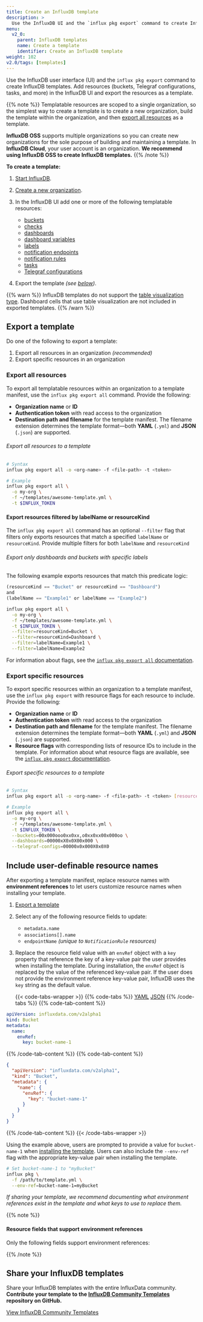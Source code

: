 ```yaml
---
title: Create an InfluxDB template
description: >
  Use the InfluxDB UI and the `influx pkg export` command to create InfluxDB templates.
menu:
  v2_0:
    parent: InfluxDB templates
    name: Create a template
    identifier: Create an InfluxDB template
weight: 102
v2.0/tags: [templates]
---
```


Use the InfluxDB user interface (UI) and the `influx pkg export` command to
create InfluxDB templates.
Add resources (buckets, Telegraf configurations, tasks, and more) in the InfluxDB
UI and export the resources as a template.

{{% note %}}
Templatable resources are scoped to a single organization, so the simplest way to create a
template is to create a new organization, build the template within the organization,
and then [export all resources](#export-all-resources) as a template.

**InfluxDB OSS** supports multiple organizations so you can create new organizations
for the sole purpose of building and maintaining a template.
In **InfluxDB Cloud**, your user account is an organization.
**We recommend using InfluxDB OSS to create InfluxDB templates.**
{{% /note %}}

**To create a template:**

1. [Start InfluxDB](/v2.0/get-started/).
2. [Create a new organization](/v2.0/organizations/create-org/).
3. In the InfluxDB UI add one or more of the following templatable resources:

   - [buckets](/v2.0/organizations/buckets/create-bucket/)
   - [checks](/v2.0/monitor-alert/checks/create/)
   - [dashboards](/v2.0/visualize-data/dashboards/create-dashboard/)
   - [dashboard variables](/v2.0/visualize-data/variables/create-variable/)
   - [labels](/v2.0/visualize-data/labels/)
   - [notification endpoints](/v2.0/monitor-alert/notification-endpoints/create/)
   - [notification rules](/v2.0/monitor-alert/notification-rules/create/)
   - [tasks](/v2.0/process-data/manage-tasks/create-task/)
   - [Telegraf configurations](/v2.0/write-data/use-telegraf/)

4. Export the template _(see [below](#export-a-template))_.

{{% warn %}}
InfluxDB templates do not support the [table visualization type](/v2.0/visualize-data/visualization-types/table/).
Dashboard cells that use table visualization are not included in exported templates.
{{% /warn %}}

## Export a template
Do one of the following to export a template:

1. Export all resources in an organization _(recommended)_
2. Export specific resources in an organization

### Export all resources
To export all templatable resources within an organization to a template manifest,
use the `influx pkg export all` command.
Provide the following:

- **Organization name** or **ID**
- **Authentication token** with read access to the organization
- **Destination path and filename** for the template manifest.
  The filename extension determines the template format—both **YAML** (`.yml`) and
  **JSON** (`.json`) are supported.

###### Export all resources to a template
```sh
# Syntax
influx pkg export all -o <org-name> -f <file-path> -t <token>

# Example
influx pkg export all \
  -o my-org \
  -f ~/templates/awesome-template.yml \
  -t $INFLUX_TOKEN
```

#### Export resources filtered by labelName or resourceKind
The `influx pkg export all` command has an optional `--filter` flag that filters
only exports resources that match a specified `labelName` or `resourceKind`.
Provide multiple filters for both `labelName` and `resourceKind`

###### Export only dashboards and buckets with specific labels
The following example exports resources that match this predicate logic:

```js
(resourceKind == "Bucket" or resourceKind == "Dashboard")
and
(labelName == "Example1" or labelName == "Example2")
```

```sh
influx pkg export all \
  -o my-org \
  -f ~/templates/awesome-template.yml \
  -t $INFLUX_TOKEN \
  --filter=resourceKind=Bucket \
  --filter=resourceKind=Dashboard \
  --filter=labelName=Example1 \
  --filter=labelName=Example2
```




For information about flags, see the
[`influx pkg export all` documentation](/v2.0/reference/cli/influx/pkg/export/all/).

### Export specific resources
To export specific resources within an organization to a template manifest,
use the `influx pkg export` with resource flags for each resource to include.
Provide the following:

- **Organization name** or **ID**
- **Authentication token** with read access to the organization
- **Destination path and filename** for the template manifest.
  The filename extension determines the template format—both **YAML** (`.yml`) and
  **JSON** (`.json`) are supported.
- **Resource flags** with corresponding lists of resource IDs to include in the template.
  For information about what resource flags are available, see the
  [`influx pkg export` documentation](/v2.0/reference/cli/influx/pkg/export/).

###### Export specific resources to a template
```sh
# Syntax
influx pkg export all -o <org-name> -f <file-path> -t <token> [resource-flags]

# Example
influx pkg export all \
  -o my-org \
  -f ~/templates/awesome-template.yml \
  -t $INFLUX_TOKEN \
  --buckets=00x000ooo0xx0xx,o0xx0xx00x000oo \
  --dashboards=00000xX0x0X00x000 \
  --telegraf-configs=00000x0x000X0x0X0
```

## Include user-definable resource names
After exporting a template manifest, replace resource names with **environment references**
to let users customize resource names when installing your template.

1.  [Export a template](#export-a-template)
2.  Select any of the following resource fields to update:

    - `metadata.name`
    - `associations[].name`
    - `endpointName` _(unique to `NotificationRule` resources)_

3.  Replace the resource field value with an `envRef` object with a `key` property
    that reference the key of a key-value pair the user provides when installing the template.
    During installation, the `envRef` object is replaced by the value of the
    referenced key-value pair.
    If the user does not provide the environment reference key-value pair, InfluxDB
    uses the `key` string as the default value.

    {{< code-tabs-wrapper >}}
    {{% code-tabs %}}
[YAML](#)
[JSON](#)
  {{% /code-tabs %}}
  {{% code-tab-content %}}
```yml
apiVersion: influxdata.com/v2alpha1
kind: Bucket
metadata:
  name:
    envRef:
      key: bucket-name-1
```
  {{% /code-tab-content %}}
  {{% code-tab-content %}}
```json
{
  "apiVersion": "influxdata.com/v2alpha1",
  "kind": "Bucket",
  "metadata": {
    "name": {
      "envRef": {
        "key": "bucket-name-1"
      }
    }
  }
}
```
  {{% /code-tab-content %}}
  {{< /code-tabs-wrapper >}}

Using the example above, users are prompted to provide a value for `bucket-name-1`
when [installing the template](/v2.0/influxdb-templates/use/#install-templates).
Users can also include the `--env-ref` flag with the appropriate key-value pair
when installing the template.

```sh
# Set bucket-name-1 to "myBucket"
influx pkg \
  -f /path/to/template.yml \
  --env-ref=bucket-name-1=myBucket
```

_If sharing your template, we recommend documenting what environment references
exist in the template and what keys to use to replace them._

{{% note %}}
#### Resource fields that support environment references
Only the following fields support environment references:


{{% /note %}}

## Share your InfluxDB templates
Share your InfluxDB templates with the entire InfluxData community.
**Contribute your template to the [InfluxDB Community Templates](https://github.com/influxdata/community-templates/)
repository on GitHub.**

<a class="btn" href="https://github.com/influxdata/community-templates/" target="\_blank">View InfluxDB Community Templates</a>
